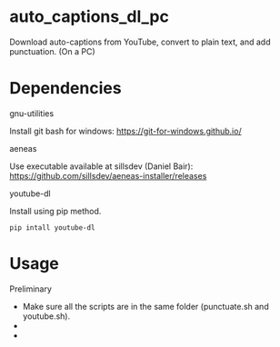 # auto_captions_dl_pc
Download auto-captions from YouTube, convert to plain text, and add punctuation. (On a PC)

# Dependencies

gnu-utilities

Install git bash for windows: https://git-for-windows.github.io/

aeneas

Use executable available at sillsdev (Daniel Bair): https://github.com/sillsdev/aeneas-installer/releases

youtube-dl

Install using pip method.

`pip intall youtube-dl`

# Usage

Preliminary
- Make sure all the scripts are in the same folder (punctuate.sh and youtube.sh).
- 
- 
